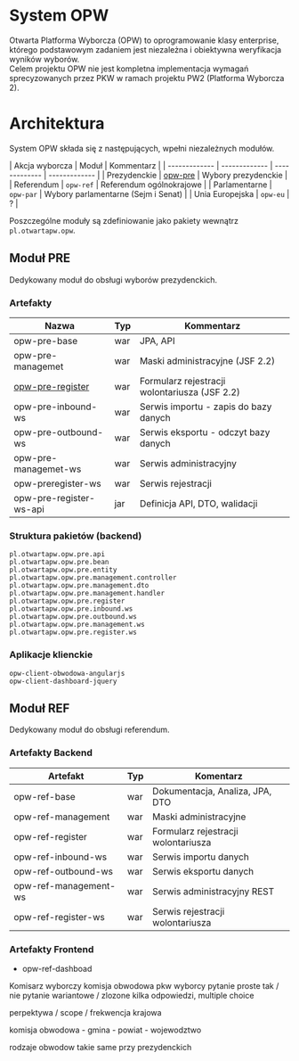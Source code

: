# System OPW
Otwarta Platforma Wyborcza (OPW) to oprogramowanie klasy enterprise, którego podstawowym zadaniem jest niezależna i obiektywna weryfikacja wyników wyborów.  
Celem projektu OPW nie jest kompletna implementacja wymagań sprecyzowanych przez PKW w ramach projektu PW2 (Platforma Wyborcza 2).

# Architektura
System OPW składa się z następujących, wpełni niezależnych modułów.

| Akcja wyborcza | Moduł | Kommentarz |
| ------------- | ------------- | ------------- | ------------- |
| Prezydenckie  | [opw-pre](https://github.com/OtwartaPlatformaWyborcza/opw-pre) |  Wybory prezydenckie |
| Referendum | `opw-ref` | Referendum ogólnokrajowe |
| Parlamentarne  | `opw-par` | Wybory parlamentarne (Sejm i Senat) |
| Unia Europejska  | `opw-eu` | ? |

Poszczególne moduły są zdefiniowanie jako pakiety wewnątrz `pl.otwartapw.opw`.

## Moduł PRE
Dedykowany moduł do obsługi wyborów prezydenckich.

### Artefakty

| Nazwa | Typ | Kommentarz |
| ------------- | ------------- | ------------- |
| opw-pre-base | war | JPA, API |
| opw-pre-managemet | war | Maski administracyjne (JSF 2.2) |
| [opw-pre-register](https://github.com/OtwartaPlatformaWyborcza/opw-pre-register) | war | Formularz rejestracji wolontariusza (JSF 2.2) |
| opw-pre-inbound-ws | war | Serwis importu - zapis do bazy danych |
| opw-pre-outbound-ws | war | Serwis eksportu - odczyt bazy danych |
| opw-pre-managemet-ws | war | Serwis administracyjny |
| opw-preregister-ws | war | Serwis rejestracji |
| opw-pre-register-ws-api | jar | Definicja API, DTO, walidacji |

### Struktura pakietów (backend)
`pl.otwartapw.opw.pre.api`  
`pl.otwartapw.opw.pre.bean`  
`pl.otwartapw.opw.pre.entity`  
`pl.otwartapw.opw.pre.management.controller`  
`pl.otwartapw.opw.pre.management.dto`  
`pl.otwartapw.opw.pre.management.handler`  
`pl.otwartapw.opw.pre.register`  
`pl.otwartapw.opw.pre.inbound.ws`  
`pl.otwartapw.opw.pre.outbound.ws`  
`pl.otwartapw.opw.pre.management.ws`  
`pl.otwartapw.opw.pre.register.ws`  

### Aplikacje klienckie
`opw-client-obwodowa-angularjs`  
`opw-client-dashboard-jquery`  


## Moduł REF
Dedykowany moduł do obsługi referendum.

### Artefakty Backend

| Artefakt | Typ | Komentarz |
| ------------- | ------------- | ------------- |
| opw-ref-base | war | Dokumentacja, Analiza, JPA, DTO  |
| opw-ref-management | war | Maski administracyjne |
| opw-ref-register | war | Formularz rejestracji wolontariusza |
| opw-ref-inbound-ws | war | Serwis importu danych |
| opw-ref-outbound-ws | war | Serwis eksportu danych |
| opw-ref-management-ws | war | Serwis administracyjny REST  |
| opw-ref-register-ws | war | Serwis rejestracji wolontariusza |

### Artefakty Frontend
* opw-ref-dashboad

Komisarz wyborczy
komisja obwodowa
pkw
wyborcy
pytanie proste tak / nie
pytanie wariantowe / zlozone kilka odpowiedzi, multiple choice



perpektywa / scope / frekwencja
krajowa

komisja obwodowa - gmina - powiat - wojewodztwo

rodzaje obwodow takie same przy prezydenckich
